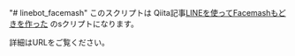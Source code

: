 "# linebot_facemash" 
このスクリプトは
Qiita記事[LINEを使ってFacemashもどきを作った](http://qiita.com/utsuki_protein/items/2a3c2e2489ebdb402a6b)
のsクリプトになります。

詳細はURLをご覧ください。